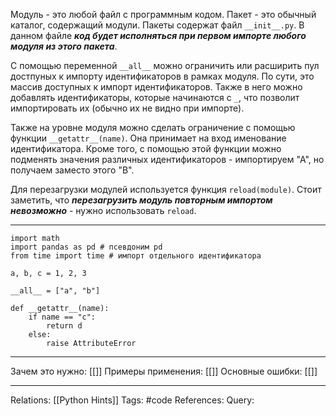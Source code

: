 Модуль - это любой файл с программным кодом. 
Пакет - это обычный каталог, содержащий модули. Пакеты содержат файл `__init__.py`. В данном файле ***код будет исполняться при первом импорте любого модуля из этого пакета***. 

С помощью переменной `__all__` можно ограничить или расширить пул достпуных к импорту идентификаторов в рамках модуля. По сути, это массив доступных к импорт идентификаторов. Также в него можно добавлять идентификаторы, которые начинаются с `_`, что позволит импортировать их (обычно их не видно при импорте). 

Также на уровне модуля можно сделать ограничение с помощью функции `__getattr__(name)`. Она принимает на вход именование идентификатора. Кроме того, с помощью этой функции можно подменять значения различных идентификаторов - импортируем "А", но получаем заместо этого "В". 

Для перезагрузки модулей используется функция `reload(module)`. Стоит заметить, что ***перезагрузить модуль повторным импортом невозможно*** - нужно использовать `reload`.  

___
```
import math
import pandas as pd # псевдоним pd
from time import time # импорт отдельного идентификатора

a, b, c = 1, 2, 3

__all__ = ["a", "b"]

def __getattr__(name):
	if name == "c":
		return d
	else:
		raise AttributeError

```
___
Зачем это нужно: [[]] 
Примеры применения: [[]] 
Основные ошибки: [[]]
___
Relations: [[Python Hints]] 
Tags: #code
References: 
Query: 